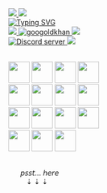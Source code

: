 <a href='https://api.xhyabunny.org'>
    <img src='https://img.shields.io/badge/dynamic/json?url=https%3A%2F%2Fapi.xhyabunny.org%2Fjson&query=%24.s&style=for-the-badge&logo=npm&logoColor=white&logoSize=auto&label=xhyapi&labelColor=%23212121&color=%24.c&cacheSeconds=3&link=https%3A%2F%2Flive.xhyabunny.org%2F'/>
</a>

<a href='https://xhyabunny.org'>
    <img src='https://github.com/xhyabunny/xhyabunny/assets/106491722/670aaa3d-2ef7-4427-b8a0-d032b3ad8756'/>
</a>

<br>
<a align="center" href="https://github.com/xhyabunny">
    <img src="https://readme-typing-svg.demolab.com?font=Monospace&color=fff&size=13&duration=600&pause=400&multiline=true&width=500&height=80&lines=Your+local+area+bunny+coder.+🐰;I am the guy who made that tool you use daily 🧪;Make sure to check all my other socials,,,+🥞;;Ababababababababa" alt="Typing SVG" />
</a>
<br>
<div>
<a href="https://xhyabunny.org">
    <img src="https://img.shields.io/badge/Website-xhyabunny.org-lightgreen?style=flat-square">
</a>  

<a href="https://github.com/xhyabunny">
    <img src="https://komarev.com/ghpvc/?username=xhyabunny&label=Visitors&color=orange&style=flat-square" alt="googoldkhan" />
</a>

<a href="mailto:xhya@post.com">
    <img src="https://img.shields.io/badge/-Email-red?style=flat-square&logo=gmail&logoColor=white">
</a>
<br>
<a href="https://discord.gg/CnDCe7u5G7">
    <img src="https://img.shields.io/discord/938344635305189409?3&color=5865F2&logo=discord&logoColor=white" alt="Discord server" />
</a>
<a href="https://wakatime.com/@018bd7ec-0816-43d0-b101-104fc7a7ab9e">
    <img src="https://wakatime.com/badge/user/018bd7ec-0816-43d0-b101-104fc7a7ab9e.svg"/>
</a>
</div>
<br>
    <p align="left">
  <img src='https://github.com/xhyabunny/xhyabunny/assets/106491722/58578a4e-e881-4b7f-b798-01254f22cb01' height='42px'/>
  <img src='https://user-images.githubusercontent.com/106491722/186936949-86e5784f-99cf-4c24-9125-a022a895ce92.jpg' height='42px'/>
  <img src='https://github.com/xhyabunny/xhyabunny/assets/106491722/995d7e5e-382f-4a8e-bc52-9e9019ea2a55' height='42px'/>
  <img src='https://user-images.githubusercontent.com/106491722/210182101-741943f9-c945-4f06-80f2-53716f0a98c4.png' height='42px'/>
  <br>
  <img src='https://user-images.githubusercontent.com/106491722/186936946-2fb5abbb-59e2-4b9c-b53a-bf0846b6539a.png' height='42px'/>
  <img src="https://cdn-icons-png.flaticon.com/512/5968/5968242.png" height='42px'/>
  <img src='https://user-images.githubusercontent.com/106491722/186936943-12a8bb5d-9bd7-429d-9341-a9ce966c1799.png' height='42px'/>
  <img src='https://user-images.githubusercontent.com/106491722/186936953-6b6cbd7d-f942-4717-a5d7-6db6310f9ed7.png' height='42px'/>
  <br>
  <img src='https://user-images.githubusercontent.com/106491722/186936955-ae528a6d-91d0-40e0-a995-dcbea8aae11f.png' height='42px'/>
  <img src='https://upload.wikimedia.org/wikipedia/commons/thumb/9/91/Electron_Software_Framework_Logo.svg/256px-Electron_Software_Framework_Logo.svg.png' height='42px'/>
  <img src='https://github.com/xhyabunny/xhyabunny/assets/106491722/11eac280-9cfa-4018-8f33-de467ed24694' height='42px'/>
  <img src='https://github.com/xhyabunny/xhyabunny/assets/106491722/690a3fb3-4a92-4681-91b2-c2e55e659159' height='42px'/>
  <br>
  <img src='https://github.com/xhyabunny/xhyabunny/assets/106491722/faaf3549-5cf1-40d6-b914-adba99859edd' height='42px'/>
  <img src='https://github.com/xhyabunny/xhyabunny/assets/106491722/569cc3ed-6a6d-406d-bc25-99ac40419422' height='42px'/>
  <img src='https://github.com/xhyabunny/xhyabunny/assets/106491722/4df90299-2d7c-4355-aad6-5632d7c02cc6' height='42px'/>
  </p>
<br> ‎ ‎ ‎ ‎ ‎ ‎ ‎𝘱𝘴𝘴𝘵... 𝘩𝘦𝘳𝘦
<br>‎ ‎ ‎ ‎ ‎‎ ‎ ‎ ‎‎ ‎‎ ‎‎⇣ ⇣ ⇣
<br>


